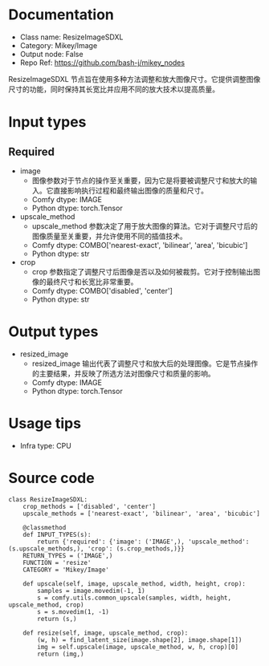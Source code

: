# Documentation
- Class name: ResizeImageSDXL
- Category: Mikey/Image
- Output node: False
- Repo Ref: https://github.com/bash-j/mikey_nodes

ResizeImageSDXL 节点旨在使用多种方法调整和放大图像尺寸。它提供调整图像尺寸的功能，同时保持其长宽比并应用不同的放大技术以提高质量。

# Input types
## Required
- image
    - 图像参数对于节点的操作至关重要，因为它是将要被调整尺寸和放大的输入。它直接影响执行过程和最终输出图像的质量和尺寸。
    - Comfy dtype: IMAGE
    - Python dtype: torch.Tensor
- upscale_method
    - upscale_method 参数决定了用于放大图像的算法。它对于调整尺寸后的图像质量至关重要，并允许使用不同的插值技术。
    - Comfy dtype: COMBO['nearest-exact', 'bilinear', 'area', 'bicubic']
    - Python dtype: str
- crop
    - crop 参数指定了调整尺寸后图像是否以及如何被裁剪。它对于控制输出图像的最终尺寸和长宽比非常重要。
    - Comfy dtype: COMBO['disabled', 'center']
    - Python dtype: str

# Output types
- resized_image
    - resized_image 输出代表了调整尺寸和放大后的处理图像。它是节点操作的主要结果，并反映了所选方法对图像尺寸和质量的影响。
    - Comfy dtype: IMAGE
    - Python dtype: torch.Tensor

# Usage tips
- Infra type: CPU

# Source code
```
class ResizeImageSDXL:
    crop_methods = ['disabled', 'center']
    upscale_methods = ['nearest-exact', 'bilinear', 'area', 'bicubic']

    @classmethod
    def INPUT_TYPES(s):
        return {'required': {'image': ('IMAGE',), 'upscale_method': (s.upscale_methods,), 'crop': (s.crop_methods,)}}
    RETURN_TYPES = ('IMAGE',)
    FUNCTION = 'resize'
    CATEGORY = 'Mikey/Image'

    def upscale(self, image, upscale_method, width, height, crop):
        samples = image.movedim(-1, 1)
        s = comfy.utils.common_upscale(samples, width, height, upscale_method, crop)
        s = s.movedim(1, -1)
        return (s,)

    def resize(self, image, upscale_method, crop):
        (w, h) = find_latent_size(image.shape[2], image.shape[1])
        img = self.upscale(image, upscale_method, w, h, crop)[0]
        return (img,)
```